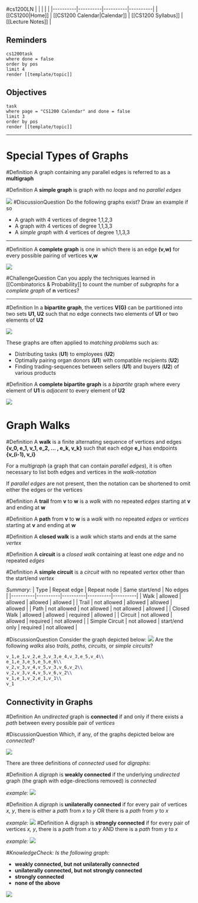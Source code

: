 #cs1200LN
|  |  |  |  |
|----------|----------|----------|----------|
| [[CS1200|Home]] | [[CS1200 Calendar|Calendar]] | [[CS1200 Syllabus]] | [[Lecture Notes]] |


## Reminders

```query
cs1200task
where done = false
order by pos
limit 4
render [[template/topic]]
```

## Objectives

```query
task
where page = "CS1200 Calendar" and done = false
limit 3
order by pos
render [[template/topic]]
```
---


# Special Types of Graphs

#Definition A graph containing any parallel edges is referred to as a **multigraph** 

#Definition A **simple graph** is graph with no _loops_ and no _parallel edges_

![](../img/simple-graph.png)
#DiscussionQuestion Do the following graphs exist? Draw an example if so

* A graph with 4 vertices of degree 1,1,2,3
* A graph with 4 vertices of degree 1,1,3,3
* A _simple graph_ with 4 vertices of degree 1,1,3,3

---
#Definition A **complete graph** is one in which there is an edge **(v,w)** for every possible pairing of vertices **v,w**

![](../img/complete-graph.png)

#ChallengeQuestion Can you apply the techniques learned in [[Combinatorics & Probability]] to count the number of _subgraphs_ for a _complete graph_ of **n** vertices?

---
#Definition In a **bipartite graph**, the vertices **V(G)** can be partitioned into two sets **U1, U2** such that no edge connects two elements of **U1** or two elements of **U2**

![](../img/exact_cover_graph.svg)


These graphs are often applied to _matching problems_ such as:
* Distributing tasks (**U1**) to employees (**U2**)
* Optimally pairing organ donors (**U1**) with compatible recipients (**U2**)
* Finding trading-sequences between sellers (**U1**) and buyers (**U2**) of various products

#Definition A **complete bipartite graph** is a _bipartite_ graph where every element of **U1** is _adjacent_ to every element of **U2**

![](../img/complete-bipartite-graph.png)

# Graph Walks

#Definition A **walk** is a finite alternating sequence of vertices and edges **{v_0, e_1, v_1, e_2, ... , e_k, v_k}** such that each edge **e_i** has endpoints **{v_(i-1), v_i}**

For a _multigraph_ (a graph that can contain _parallel edges_), it is often necessary to list both edges and vertices in the _walk-notation_

If _parallel edges_ are not present, then the notation can be shortened to omit either the edges or the vertices

#Definition A **trail** from **v** to **w** is a _walk_ with no repeated _edges_ starting at **v** and ending at **w**

#Definition A **path** from **v** to **w** is a _walk_ with no repeated _edges_ or _vertices_ starting at **v** and ending at **w**

#Definition A **closed walk** is a _walk_ which starts and ends at the same _vertex_

#Definition A **circuit** is a _closed walk_ containing at least one _edge_ and no repeated _edges_

#Definition A **simple circuit** is a _circuit_ with no repeated _vertex_ other than the start/end _vertex_

_Summary:_
| Type | Repeat edge | Repeat node | Same start/end | No edges |
|----------|----------|----------|----------|----------|
| Walk | allowed | allowed | allowed | allowed |
| Trail | not allowed | allowed | allowed | allowed |
| Path | not allowed | not allowed | not allowed | allowed |
| Closed Walk | allowed | allowed | required | allowed |
| Circuit | not allowed | allowed | required | not allowed |
| Simple Circuit | not allowed | start/end only | required | not allowed |

#DiscussionQuestion Consider the graph depicted below:
![](../img/labeled-graph.png)
Are the following _walks_ also _trails, paths, circuits,_ or _simple circuits_?
```latex
v_1,e_1,v_2,e_3,v_3,e_4,v_3,e_5,v_4\\
e_1,e_3,e_5,e_5,e_6\\
v_2,v_3,v_4,v_5,v_3,v_6,v_2\\
v_2,v_3,v_4,v_5,v_6,v_2\\
v_1,e_1,v_2,e_1,v_1\\
v_1
```

## Connectivity in Graphs

#Definition An _undirected_ graph is **connected** if and only if there exists a _path_ between every possible pair of _vertices_

#DiscussionQuestion Which, if any, of the graphs depicted below are _connected_?

![](../img/connected-undirected-graphs.png)

There are three definitions of _connected_ used for _digraphs_:

#Definition A _digraph_ is **weakly connected** if the underlying _undirected_ graph (the graph with edge-directions removed) is _connected_

_example:_
![](../img/weakly-connected-graph.png)

#Definition A _digraph_ is **unilaterally connected** if for every pair of vertices _x, y_, there is either a _path_ from _x_ to _y_ OR there is a _path_ from _y_ to _x_

_example:_
![](../img/unilaterally-connected-graph.png)
#Definition A digraph is **strongly connected** if for every pair of vertices _x, y_, there is a _path_ from _x_ to _y_ AND there is a _path_ from _y_ to _x_ 

_example:_
![](../img/strongly-connected-graph.png)

_#KnowledgeCheck: Is the following graph:_
* **weakly connected, but not unilaterally connected**
* **unilaterally connected, but not strongly connected**
* **strongly connected**
* **none of the above**

![](img/connectivity-graph.png)
